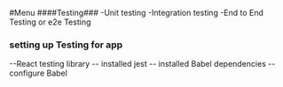 #Menu 
####Testing###
-Unit testing
-Integration testing
-End to End Testing or e2e Testing 

### setting up Testing for app ####
--React testing library
-- installed jest
-- installed Babel dependencies
-- configure Babel 